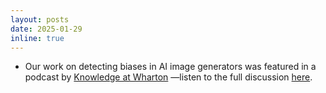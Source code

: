 ```yaml
---
layout: posts
date: 2025-01-29
inline: true
---
```



- Our work on detecting biases in AI image generators was featured in a podcast by [Knowledge at Wharton](https://knowledge.wharton.upenn.edu/podcast/knowledge-at-wharton-podcast/detecting-bias-in-ai-image-generators/) —listen to the full discussion [here](https://www.youtube.com/watch?v=zfdPb3DLqXA).
